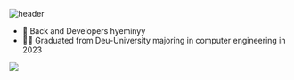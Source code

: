 ![header](https://capsule-render.vercel.app/api?type=soft&color=auto&height=150&section=header&text=welcome&animation=twinkling&%20capsule%20render&fontAlignY=50)

- 👋 Back and Developers hyeminyy
- 👩‍🎓 Graduated from Deu-University majoring in computer engineering in 2023

<img src="https://img.shields.io/badge/#F7DF1E?style=for-the-badge&logo=javascript&logoColor=black">


<!---
hyeminyy/hyeminyy is a ✨ special ✨ repository because its `README.md` (this file) appears on your GitHub profile.
You can click the Preview link to take a look at your changes.
--->
